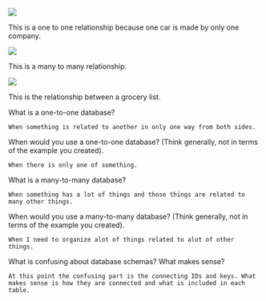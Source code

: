 
![](/imgs/one_to_one.png)

This is a one to one relationship because one car is made by only one company.

![](/imgs/many_to_many.png)

This is a many to many relationship.

![](/imgs/grocery_list.png)

This is the relationship between a grocery list.


<!-- REFLECTION -->

What is a one-to-one database?

	When something is related to another in only one way from both sides.

When would you use a one-to-one database? (Think generally, not in terms of the example you created).

	When there is only one of something.

What is a many-to-many database?

	When something has a lot of things and those things are related to many other things.

When would you use a many-to-many database? (Think generally, not in terms of the example you created).

	When I need to organize alot of things related to alot of other things.

What is confusing about database schemas? What makes sense?

	At this point the confusing part is the connecting IDs and keys. What makes sense is how they are connected and what is included in each table.
	